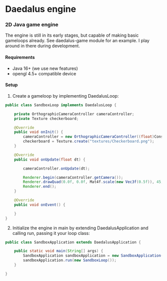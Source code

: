 # Daedalus engine
### 2D Java game engine

The engine is still in its early stages, but capable of making basic gameloops already. See daedalus-game module for an example. I play around in there during development.

#### Requirements
* Java 16+ (we use new features)
* opengl 4.5+ compatible device

#### Setup

1. Create a gameloop by implementing DaedalusLoop:

```java
public class SandboxLoop implements DaedalusLoop {

    private OrthographicCameraController cameraController;
    private Texture checkerboard;

    @Override
    public void onInit() {
        cameraController = new OrthographicCameraController((float)Constants.WINDOW_WIDTH / (float)Constants.WINDOW_HEIGHT, true);
        checkerboard = Texture.create("textures/Checkerboard.png");
    }

    @Override
    public void onUpdate(float dt) {

        cameraController.onUpdate(dt);

        Renderer.begin(cameraController.getCamera());
        Renderer.drawQuad(0.0f, 0.0f, Mat4f.scale(new Vec3f(0.5f)), 45, checkerboard);
        Renderer.end();
    }

    @Override
    public void onEvent() {

    }
}

```

2. Initialize the engine in main by extending DaedalusApplication and calling run, passing it your loop class: 

```java
public class SandboxApplication extends DaedalusApplication {

    public static void main(String[] args) {
        SandboxApplication sandboxApplication = new SandboxApplication();
        sandboxApplication.run(new SandboxLoop());
    }

}

```